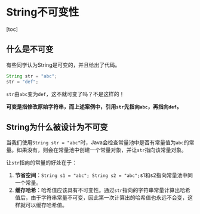 # String不可变性

[toc]



## 什么是不可变

有些同学认为String是可变的，并且给出了代码。

```java
String str = "abc";
str = "def";
```

`str`由`abc`变为`def`，这不就可变了吗？不是这样的！

**可变是指修改原始字符串，而上述案例中，引用`str`先指向`abc`，再指向`def`。**



## String为什么被设计为不可变

当我们使用`String str = "abc"`时，Java会检查常量池中是否有常量值为`abc`的常量。如果没有，则会在常量池中创建一个常量对象，并让`str`指向该常量对象。

让`str`指向的常量的好处在于：

1. **节省空间**：`String s1 = "abc"; String s2 = "abc";`s1和s2指向常量池中同一个常量。
2. **缓存哈希**：哈希值应该具有不可变性。通过`str`指向的字符串常量计算出哈希值后，由于字符串常量不可变，因此第一次计算出的哈希值也永远不会变，这样就可以缓存哈希值。
